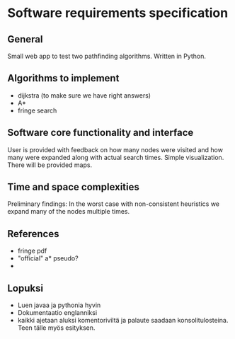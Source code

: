 # Software requirements specification

## General
Small web app to test two pathfinding algorithms.
Written in Python.

## Algorithms to implement
- dijkstra (to make sure we have right answers)
- A*
- fringe search

## Software core functionality and interface
User is provided with feedback on how many nodes were visited and how many were expanded
along with actual search times. Simple visualization. There will be provided maps.

## Time and space complexities
Preliminary findings: In the worst case with non-consistent heuristics we expand many of the nodes multiple times.

## References
- fringe pdf
- "official" a* pseudo?
- 
## Lopuksi
- Luen javaa ja pythonia hyvin 
- Dokumentaatio englanniksi
- kaikki ajetaan aluksi komentoriviltä ja palaute saadaan konsolitulosteina. Teen tälle myös esityksen.